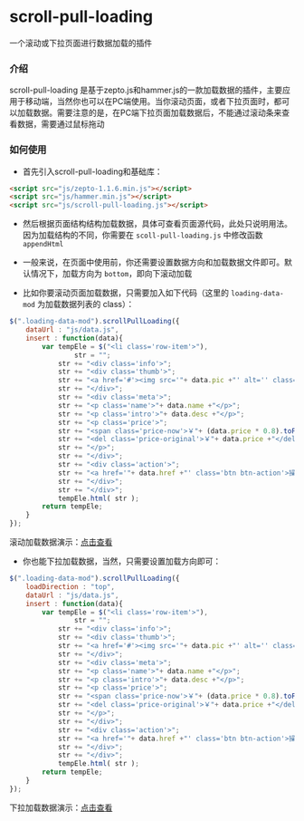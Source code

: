 # scroll-pull-loading
一个滚动或下拉页面进行数据加载的插件

### 介绍

scroll-pull-loading 是基于zepto.js和hammer.js的一款加载数据的插件，主要应用于移动端，当然你也可以在PC端使用。当你滚动页面，或者下拉页面时，都可以加载数据。需要注意的是，在PC端下拉页面加载数据后，不能通过滚动条来查看数据，需要通过鼠标拖动

### 如何使用

- 首先引入scroll-pull-loading和基础库：

```html
<script src="js/zepto-1.1.6.min.js"></script>
<script src="js/hammer.min.js"></script>
<script src="js/scroll-pull-loading.js"></script>
```

- 然后根据页面结构结构加载数据，具体可查看页面源代码，此处只说明用法。因为加载结构的不同，你需要在 `scoll-pull-loading.js` 中修改函数 `appendHtml`
 
- 一般来说，在页面中使用前，你还需要设置数据方向和加载数据文件即可。默认情况下，加载方向为 `bottom`，即向下滚动加载

- 比如你要滚动页面加载数据，只需要加入如下代码（这里的 `loading-data-mod` 为加载数据列表的 class）：

```javascript
$(".loading-data-mod").scrollPullLoading({
    dataUrl : "js/data.js",
    insert : function(data){
        var tempEle = $("<li class='row-item'>"),
                str = "";
            str += "<div class='info'>";
            str += "<div class='thumb'>";
            str += "<a href='#'><img src='"+ data.pic +"' alt='' class='img'></a>";
            str += "</div>";
            str += "<div class='meta'>";
            str += "<p class='name'>"+ data.name +"</p>";
            str += "<p class='intro'>"+ data.desc +"</p>";
            str += "<p class='price'>";
            str += "<span class='price-now'>￥"+ (data.price * 0.8).toFixed(2) +"</span>";
            str += "<del class='price-original'>￥"+ data.price +"</del>";
            str += "</p>";
            str += "</div>";
            str += "<div class='action'>";
            str += "<a href='"+ data.href +"' class='btn btn-action'>操作按钮</a>";
            str += "</div>";
            str += "</div>";
            tempEle.html( str );
        return tempEle;
    }
});
```

滚动加载数据演示：[点击查看](http://joy-yi0905.github.io/scroll-pull-loading/loading-row-scroll.html)

- 你也能下拉加载数据，当然，只需要设置加载方向即可：

```javascript
$(".loading-data-mod").scrollPullLoading({
    loadDirection : "top",
    dataUrl : "js/data.js",
    insert : function(data){
        var tempEle = $("<li class='row-item'>"),
                str = "";
            str += "<div class='info'>";
            str += "<div class='thumb'>";
            str += "<a href='#'><img src='"+ data.pic +"' alt='' class='img'></a>";
            str += "</div>";
            str += "<div class='meta'>";
            str += "<p class='name'>"+ data.name +"</p>";
            str += "<p class='intro'>"+ data.desc +"</p>";
            str += "<p class='price'>";
            str += "<span class='price-now'>￥"+ (data.price * 0.8).toFixed(2) +"</span>";
            str += "<del class='price-original'>￥"+ data.price +"</del>";
            str += "</p>";
            str += "</div>";
            str += "<div class='action'>";
            str += "<a href='"+ data.href +"' class='btn btn-action'>操作按钮</a>";
            str += "</div>";
            str += "</div>";
            tempEle.html( str );
        return tempEle;
    }
});
```

下拉加载数据演示：[点击查看](http://joy-yi0905.github.io/scroll-pull-loading/loading-row-pull.html)


